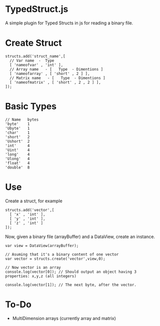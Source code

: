 TypedStruct.js
==============

A simple plugin for Typed Structs in js for reading a binary file.

Create Struct
=============

    structs.add('struct_name',[
      // Var name  -  Type
      [ 'nameofvar' , 'int' ],
      // Array name   - [   Type  - Dimentions ]
      [ 'nameofarray' , [ 'short' , 2 ] ],
      // Matrix name   - [   Type  - Dimentions ]
      [ 'nameofmatrix' , [ 'short' , 2 , 2 ] ],
    ]);

Basic Types
===========
    
    // Name   bytes
    'byte'    1
    'Ubyte'   1
    'char'    1
    'short'   2
    'Ushort'  2
    'int'     4
    'Uint'    4
    'long'    4
    'Ulong'   4
    'float'   4
    'double'  8

Use
====

Create a struct, for example

    structs.add('vector',[
      [ 'x' , 'int' ],
      [ 'y' , 'int' ],
      [ 'z' , 'int' ]
    ]);

Now, given a binary file (arrayBuffer) and a DataView, create an instance.

    var view = DataView(arrayBuffer);

    // Asuming that it's a binary content of one vector
    var vector = structs.create('vector',view,0);

    // Now vector is an array
    console.log(vector[0]); // Should output an object having 3 properties: x,y,z (all integers)

    console.log(vector[1]); // The next byte, after the vector.

To-Do
=====

 - MultiDimension arrays (currently array and matrix)
